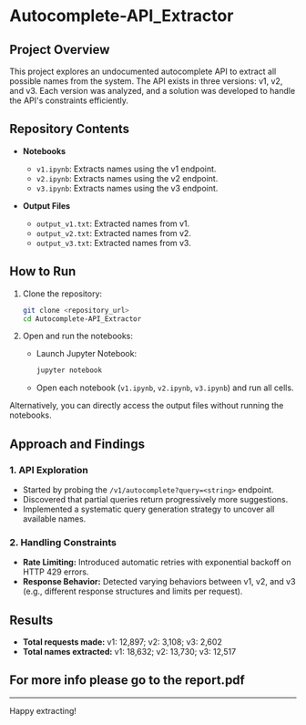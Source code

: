 # Autocomplete-API_Extractor

## Project Overview
This project explores an undocumented autocomplete API to extract all possible names from the system. The API exists in three versions: v1, v2, and v3. Each version was analyzed, and a solution was developed to handle the API's constraints efficiently.

## Repository Contents
- **Notebooks**
  - `v1.ipynb`: Extracts names using the v1 endpoint.
  - `v2.ipynb`: Extracts names using the v2 endpoint.
  - `v3.ipynb`: Extracts names using the v3 endpoint.

- **Output Files**
  - `output_v1.txt`: Extracted names from v1.
  - `output_v2.txt`: Extracted names from v2.
  - `output_v3.txt`: Extracted names from v3.

## How to Run
1. Clone the repository:
   ```bash
   git clone <repository_url>
   cd Autocomplete-API_Extractor
   ```

2. Open and run the notebooks:
   - Launch Jupyter Notebook:
     ```bash
     jupyter notebook
     ```
   - Open each notebook (`v1.ipynb`, `v2.ipynb`, `v3.ipynb`) and run all cells.

Alternatively, you can directly access the output files without running the notebooks.

## Approach and Findings
### 1. API Exploration
- Started by probing the `/v1/autocomplete?query=<string>` endpoint.
- Discovered that partial queries return progressively more suggestions.
- Implemented a systematic query generation strategy to uncover all available names.

### 2. Handling Constraints
- **Rate Limiting:** Introduced automatic retries with exponential backoff on HTTP 429 errors.
- **Response Behavior:** Detected varying behaviors between v1, v2, and v3 (e.g., different response structures and limits per request).

## Results
- **Total requests made:** v1: 12,897; v2: 3,108; v3: 2,602
- **Total names extracted:** v1: 18,632; v2: 13,730; v3: 12,517

## For more info please go to the report.pdf

---
Happy extracting!


